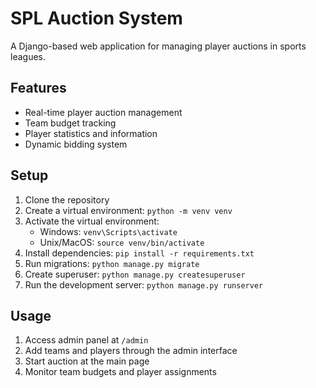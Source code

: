 # SPL Auction System

A Django-based web application for managing player auctions in sports leagues.

## Features

- Real-time player auction management
- Team budget tracking
- Player statistics and information
- Dynamic bidding system

## Setup

1. Clone the repository
2. Create a virtual environment: `python -m venv venv`
3. Activate the virtual environment:
   - Windows: `venv\Scripts\activate`
   - Unix/MacOS: `source venv/bin/activate`
4. Install dependencies: `pip install -r requirements.txt`
5. Run migrations: `python manage.py migrate`
6. Create superuser: `python manage.py createsuperuser`
7. Run the development server: `python manage.py runserver`

## Usage

1. Access admin panel at `/admin`
2. Add teams and players through the admin interface
3. Start auction at the main page
4. Monitor team budgets and player assignments